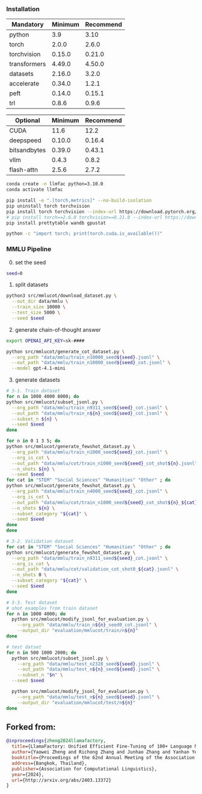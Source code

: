 
### Installation

| Mandatory    | Minimum | Recommend |
| ------------ | ------- | --------- |
| python       | 3.9     | 3.10      |
| torch        | 2.0.0   | 2.6.0     |
| torchvision  | 0.15.0  | 0.21.0    |
| transformers | 4.49.0  | 4.50.0    |
| datasets     | 2.16.0  | 3.2.0     |
| accelerate   | 0.34.0  | 1.2.1     |
| peft         | 0.14.0  | 0.15.1    |
| trl          | 0.8.6   | 0.9.6     |

| Optional     | Minimum | Recommend |
| ------------ | ------- | --------- |
| CUDA         | 11.6    | 12.2      |
| deepspeed    | 0.10.0  | 0.16.4    |
| bitsandbytes | 0.39.0  | 0.43.1    |
| vllm         | 0.4.3   | 0.8.2     |
| flash-attn   | 2.5.6   | 2.7.2     |


```bash
conda create -n llmfac python=3.10.0
conda activate llmfac

pip install -e ".[torch,metrics]" --no-build-isolation
pip uninstall torch torchvision
pip install torch torchvision --index-url https://download.pytorch.org/whl/cu126
# pip install torch==2.6.0 torchvision==0.21.0 --index-url https://download.pytorch.org/whl/cu118
pip install prettytable wandb gpustat

python -c "import torch; print(torch.cuda.is_available())"
```

### MMLU Pipeline

0. set the seed
```bash
seed=0
```

1. split datasets
```bash
python3 src/mmlucot/download_dataset.py \
  --out_dir data/mmlu \
  --train_size 10000 \
  --test_size 5000 \
  --seed $seed
```

2. generate chain-of-thought answer
```bash
export OPENAI_API_KEY=sk-####

python src/mmlucot/generate_cot_dataset.py \
  --org_path "data/mmlu/train_n10000_seed${seed}.jsonl" \
  --out_path "data/mmlu/train_n10000_seed${seed}_cot.jsonl" \
  --model gpt-4.1-mini
```

3. generate datasets
```bash
# 3-1. Train dataset
for n in 1000 4000 8000; do
python src/mmlucot/subset_jsonl.py \
  --org_path "data/mmlu/train_n9311_seed${seed}_cot.jsonl" \
  --out_path "data/mmlu/train_n${n}_seed${seed}_cot.jsonl" \
  --subset_n ${n} \
  --seed $seed
done

for n in 0 1 3 5; do
python src/mmlucot/generate_fewshot_dataset.py \
  --org_path "data/mmlu/train_n1000_seed${seed}_cot.jsonl" \
  --org_is_cot \
  --out_path "data/mmlu/cot/train_n1000_seed${seed}_cot_shot${n}.jsonl" \
  --n_shots ${n} \
  --seed $seed
for cat in "STEM" "Social Sciences" "Humanities" "Other" ; do
python src/mmlucot/generate_fewshot_dataset.py \
  --org_path "data/mmlu/train_n4000_seed${seed}_cot.jsonl" \
  --org_is_cot \
  --out_path "data/mmlu/cot/train_n1000_seed${seed}_cot_shot${n}_${cat}.jsonl" \
  --n_shots ${n} \
  --subset_category "${cat}" \
  --seed $seed
done
done

# 3-2. Validation dataset
for cat in "STEM" "Social Sciences" "Humanities" "Other" ; do
python src/mmlucot/generate_fewshot_dataset.py \
  --org_path "data/mmlu/train_n9311_seed${seed}_cot.jsonl" \
  --org_is_cot \
  --out_path "data/mmlu/cot/validation_cot_shot0_${cat}.jsonl" \
  --n_shots 0 \
  --subset_category "${cat}" \
  --seed $seed
done

# 3-3. Test dataset
# shot examples from train dataset
for n in 1000 4000; do
  python src/mmlucot/modify_jsonl_for_evaluation.py \
    --org_path "data/mmlu/train_n${n}_seed0_cot.jsonl" \
    --output_dir "evaluation/mmlucot/train/n${n}"
done

# test datset
for n in 500 1000 2000; do
  python src/mmlucot/subset_jsonl.py \
    --org_path "data/mmlu/test_n2328_seed${seed}.jsonl" \
    --out_path "data/mmlu/test_n${n}_seed${seed}.jsonl" \
    --subset_n "$n" \
  --seed $seed

  python src/mmlucot/modify_jsonl_for_evaluation.py \
    --org_path "data/mmlu/test_n${n}_seed${seed}.jsonl" \
    --output_dir "evaluation/mmlucot/test/n${n}"
done
```


## Forked from:

```bibtex
@inproceedings{zheng2024llamafactory,
  title={LlamaFactory: Unified Efficient Fine-Tuning of 100+ Language Models},
  author={Yaowei Zheng and Richong Zhang and Junhao Zhang and Yanhan Ye and Zheyan Luo and Zhangchi Feng and Yongqiang Ma},
  booktitle={Proceedings of the 62nd Annual Meeting of the Association for Computational Linguistics (Volume 3: System Demonstrations)},
  address={Bangkok, Thailand},
  publisher={Association for Computational Linguistics},
  year={2024},
  url={http://arxiv.org/abs/2403.13372}
}
```